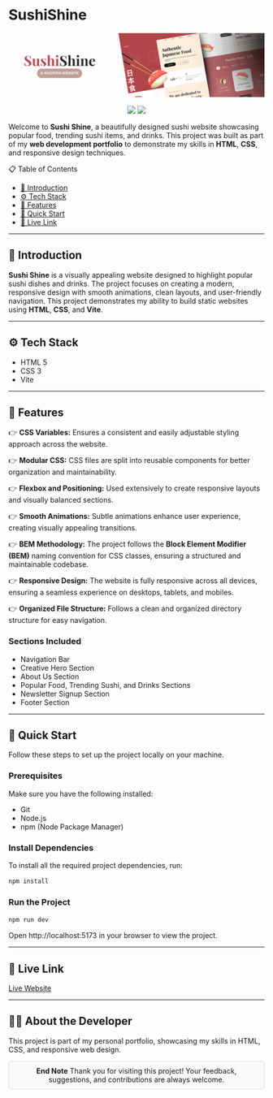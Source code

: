 # SushiShine

![Project Preview](HeaderBanner.png)
<div align="center">
    <img src="https://img.shields.io/badge/HTML5-E34F26?style=for-the-badge&logo=html5&logoColor=white" />
    <img src="https://img.shields.io/badge/CSS3-1572B6?style=for-the-badge&logo=css3&logoColor=white" />
</div>

Welcome to **Sushi Shine**, a beautifully designed sushi website showcasing popular food, trending sushi items, and drinks. This project was built as part of my **web development portfolio** to demonstrate my skills in **HTML**, **CSS**, and responsive design techniques.

📋 Table of Contents

- [🤖 Introduction](#-introduction)
- [⚙️ Tech Stack](#-tech-stack)
- [🔋 Features](#-features)
- [🤸 Quick Start](#-quick-start)
- [🔗 Live Link](#-live-link)

---

## 🤖 Introduction

**Sushi Shine** is a visually appealing website designed to highlight popular sushi dishes and drinks. The project focuses on creating a modern, responsive design with smooth animations, clean layouts, and user-friendly navigation. This project demonstrates my ability to build static websites using **HTML**, **CSS**, and **Vite**.

---

## ⚙️ Tech Stack

- HTML 5
- CSS 3
- Vite

---

## 🔋 Features

👉 **CSS Variables:** Ensures a consistent and easily adjustable styling approach across the website.

👉 **Modular CSS:** CSS files are split into reusable components for better organization and maintainability.

👉 **Flexbox and Positioning:** Used extensively to create responsive layouts and visually balanced sections.

👉 **Smooth Animations:** Subtle animations enhance user experience, creating visually appealing transitions.

👉 **BEM Methodology:** The project follows the **Block Element Modifier (BEM)** naming convention for CSS classes, ensuring a structured and maintainable codebase.

👉 **Responsive Design:** The website is fully responsive across all devices, ensuring a seamless experience on desktops, tablets, and mobiles.

👉 **Organized File Structure:** Follows a clean and organized directory structure for easy navigation.

### Sections Included

- Navigation Bar
- Creative Hero Section
- About Us Section
- Popular Food, Trending Sushi, and Drinks Sections
- Newsletter Signup Section
- Footer Section

---

## 🤸 Quick Start

Follow these steps to set up the project locally on your machine.

### Prerequisites

Make sure you have the following installed:

- Git
- Node.js
- npm (Node Package Manager)

### Install Dependencies

To install all the required project dependencies, run:

```bash
npm install
```

### Run the Project

```bash
npm run dev
```
Open http://localhost:5173 in your browser to view the project.

---

## 🔗 Live Link  
[Live Website](https://sushishine.netlify.app/)

---

## 👨‍💻 About the Developer
This project is part of my personal portfolio, showcasing my skills in HTML, CSS, and responsive web design.

<div style="border: 1px solid #ddd; padding: 10px; border-radius: 5px; background-color: #f9f9f9;" align="center">
<strong>End Note</strong>  
Thank you for visiting this project! Your feedback, suggestions, and contributions are always welcome.
</div>

